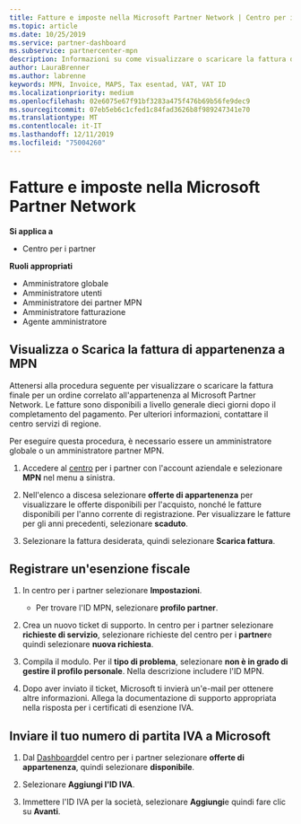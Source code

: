 ```yaml
---
title: Fatture e imposte nella Microsoft Partner Network | Centro per i partner
ms.topic: article
ms.date: 10/25/2019
ms.service: partner-dashboard
ms.subservice: partnercenter-mpn
description: Informazioni su come visualizzare o scaricare la fattura di appartenenza a MPN, oltre a file per l'esenzione fiscale e inviare a Microsoft il numero di ID IVA.
author: LauraBrenner
ms.author: labrenne
keywords: MPN, Invoice, MAPS, Tax esentad, VAT, VAT ID
ms.localizationpriority: medium
ms.openlocfilehash: 02e6075e67f91bf3283a475f476b69b56fe9dec9
ms.sourcegitcommit: 07eb5eb6c1cfed1c84fad3626b8f989247341e70
ms.translationtype: MT
ms.contentlocale: it-IT
ms.lasthandoff: 12/11/2019
ms.locfileid: "75004260"
---
```

# <a name="invoices-and-taxes-in-the-microsoft-partner-network"></a>Fatture e imposte nella Microsoft Partner Network

**Si applica a**

-  Centro per i partner

**Ruoli appropriati**
-   Amministratore globale
-   Amministratore utenti
-   Amministratore dei partner MPN
-   Amministratore fatturazione
-   Agente amministratore

## <a name="view-or-download-your-mpn-membership-invoice"></a>Visualizza o Scarica la fattura di appartenenza a MPN

Attenersi alla procedura seguente per visualizzare o scaricare la fattura finale per un ordine correlato all'appartenenza al Microsoft Partner Network. Le fatture sono disponibili a livello generale dieci giorni dopo il completamento del pagamento. Per ulteriori informazioni, contattare il centro servizi di regione.  

Per eseguire questa procedura, è necessario essere un amministratore globale o un amministratore partner MPN. 

1.  Accedere al [centro](https://partner.microsoft.com/dashboard/home) per i partner con l'account aziendale e selezionare **MPN** nel menu a sinistra.

4.  Nell'elenco a discesa selezionare **offerte di appartenenza** per visualizzare le offerte disponibili per l'acquisto, nonché le fatture disponibili per l'anno corrente di registrazione. Per visualizzare le fatture per gli anni precedenti, selezionare **scaduto**.

6.  Selezionare la fattura desiderata, quindi selezionare **Scarica fattura**. 

## <a name="file-a-tax-exemption"></a>Registrare un'esenzione fiscale

1.  In centro per i partner selezionare **Impostazioni**.
    - Per trovare l'ID MPN, selezionare **profilo partner**.

2.  Crea un nuovo ticket di supporto. In centro per i partner selezionare **richieste di servizio**, selezionare richieste del centro per i **partner**e quindi selezionare **nuova richiesta**.

3.  Compila il modulo. Per il **tipo di problema**, selezionare **non è in grado di gestire il profilo personale**. Nella descrizione includere l'ID MPN.

4.  Dopo aver inviato il ticket, Microsoft ti invierà un'e-mail per ottenere altre informazioni. Allega la documentazione di supporto appropriata nella risposta per i certificati di esenzione IVA.

## <a name="send-microsoft-your-vat-id-number"></a>Inviare il tuo numero di partita IVA a Microsoft

1.  Dal [Dashboard](https://partner.microsoft.com/dashboard/home)del centro per i partner selezionare **offerte di appartenenza**, quindi selezionare **disponibile**. 

2.  Selezionare **Aggiungi l'ID IVA**. 

3.  Immettere l'ID IVA per la società, selezionare **Aggiungi**e quindi fare clic su **Avanti**. 

